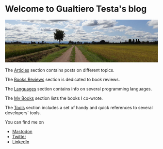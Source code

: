 # Welcome to Gualtiero Testa's blog

![Home](assets/images/home.jpg)

The [Articles](articles/index.md) section contains posts on different topics.

The [Books Reviews](books/index.md) section is dedicated to book reviews.

The [Languages](languages/index.md) section contains info on several programming languages.

The [My Books](my-books.md) section lists the books I co-wrote.

The [Tools](tools/index.md) section includes a set of handy and quick references to several developers' tools.

You can find me on

* <a rel="me noopener" href="https://mastodon.uno/@gualtierotesta" target="_blank">Mastodon</a>
* <a rel="me noopener" href="https://twitter.com/gualtierotesta" target="_blank">Twitter</a>
* <a rel="me noopener" href="https://www.linkedin.com/in/gualtierotesta/" target="_blank">LinkedIn</a>
